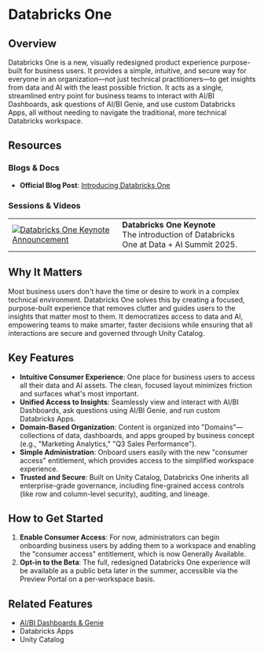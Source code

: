 # Databricks One

## Overview
Databricks One is a new, visually redesigned product experience purpose-built for business users. It provides a simple, intuitive, and secure way for everyone in an organization—not just technical practitioners—to get insights from data and AI with the least possible friction. It acts as a single, streamlined entry point for business teams to interact with AI/BI Dashboards, ask questions of AI/BI Genie, and use custom Databricks Apps, all without needing to navigate the traditional, more technical Databricks workspace.

## Resources

### Blogs & Docs
- **Official Blog Post**: [Introducing Databricks One](https://www.databricks.com/blog/introducing-databricks-one)

### Sessions & Videos
| | |
|---|---|
| [![Databricks One Keynote Announcement](https://img.youtube.com/vi/0pys27kA67U/0.jpg)](https://www.youtube.com/watch?v=0pys27kA67U&t=8720s) | **Databricks One Keynote**<br/>The introduction of Databricks One at Data + AI Summit 2025. |

## Why It Matters
Most business users don't have the time or desire to work in a complex technical environment. Databricks One solves this by creating a focused, purpose-built experience that removes clutter and guides users to the insights that matter most to them. It democratizes access to data and AI, empowering teams to make smarter, faster decisions while ensuring that all interactions are secure and governed through Unity Catalog.

## Key Features
- **Intuitive Consumer Experience**: One place for business users to access all their data and AI assets. The clean, focused layout minimizes friction and surfaces what's most important.
- **Unified Access to Insights**: Seamlessly view and interact with AI/BI Dashboards, ask questions using AI/BI Genie, and run custom Databricks Apps.
- **Domain-Based Organization**: Content is organized into "Domains"—collections of data, dashboards, and apps grouped by business concept (e.g., "Marketing Analytics," "Q3 Sales Performance").
- **Simple Administration**: Onboard users easily with the new "consumer access" entitlement, which provides access to the simplified workspace experience.
- **Trusted and Secure**: Built on Unity Catalog, Databricks One inherits all enterprise-grade governance, including fine-grained access controls (like row and column-level security), auditing, and lineage.

## How to Get Started
1.  **Enable Consumer Access**: For now, administrators can begin onboarding business users by adding them to a workspace and enabling the "consumer access" entitlement, which is now Generally Available.
2.  **Opt-in to the Beta**: The full, redesigned Databricks One experience will be available as a public beta later in the summer, accessible via the Preview Portal on a per-workspace basis.

## Related Features
- [AI/BI Dashboards & Genie](../aibi/)
- Databricks Apps
- Unity Catalog